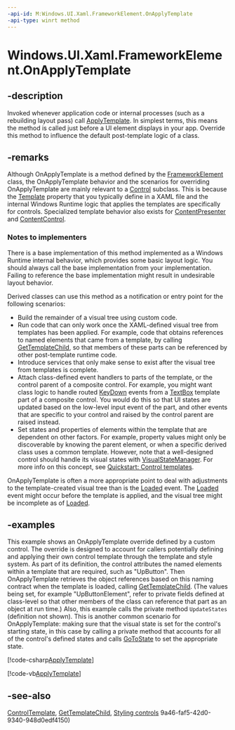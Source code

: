 ```yaml
---
-api-id: M:Windows.UI.Xaml.FrameworkElement.OnApplyTemplate
-api-type: winrt method
---
```


<!-- Method syntax
virtual protected void OnApplyTemplate()
-->

# Windows.UI.Xaml.FrameworkElement.OnApplyTemplate

## -description
Invoked whenever application code or internal processes (such as a rebuilding layout pass) call [ApplyTemplate](../windows.ui.xaml.controls/control_applytemplate_1368990630.md). In simplest terms, this means the method is called just before a UI element displays in your app. Override this method to influence the default post-template logic of a class.



## -remarks
Although OnApplyTemplate is a method defined by the [FrameworkElement](frameworkelement.md) class, the OnApplyTemplate behavior and the scenarios for overriding OnApplyTemplate are mainly relevant to a [Control](../windows.ui.xaml.controls/control.md) subclass. This is because the [Template](../windows.ui.xaml.controls/control_template.md) property that you typically define in a XAML file and the internal Windows Runtime logic that applies the templates are specifically for controls. Specialized template behavior also exists for [ContentPresenter](../windows.ui.xaml.controls/contentpresenter.md) and [ContentControl](../windows.ui.xaml.controls/contentcontrol.md).

### Notes to implementers

There is a base implementation of this method implemented as a Windows Runtime internal behavior, which provides some basic layout logic. You should always call the base implementation from your implementation. Failing to reference the base implementation might result in undesirable layout behavior. 
<!--If deriving from Control or further subclasses, the Control implementation calls the FrameworkElement base. Therefore, this accesses the native-level implementation implicitly if you call the immediate base.-->

Derived classes can use this method as a notification or entry point for the following scenarios:

+ Build the remainder of a visual tree using custom code.
+ Run code that can only work once the XAML-defined visual tree from templates has been applied. For example, code that obtains references to named elements that came from a template, by calling [GetTemplateChild](../windows.ui.xaml.controls/control_gettemplatechild_501346084.md), so that members of these parts can be referenced by other post-template runtime code.
+ Introduce services that only make sense to exist after the visual tree from templates is complete.
+ Attach class-defined event handlers to parts of the template, or the control parent of a composite control. For example, you might want class logic to handle routed [KeyDown](uielement_keydown.md) events from a [TextBox](../windows.ui.xaml.controls/textbox.md) template part of a composite control. You would do this so that UI states are updated based on the low-level input event of the part, and other events that are specific to your control and raised by the control parent are raised instead.
+ Set states and properties of elements within the template that are dependent on other factors. For example, property values might only be discoverable by knowing the parent element, or when a specific derived class uses a common template. However, note that a well-designed control should handle its visual states with [VisualStateManager](visualstatemanager.md). For more info on this concept, see [Quickstart: Control templates](/previous-versions/windows/apps/hh465374(v=win.10)).
<!--This conceptual link is a little weak but it's all there is available right now. Hoping for a dedicated conceptual about VisualStateManager and in particular calling GoToState yourself from code.-->
OnApplyTemplate is often a more appropriate point to deal with adjustments to the template-created visual tree than is the [Loaded](frameworkelement_loaded.md) event. The [Loaded](frameworkelement_loaded.md) event might occur before the template is applied, and the visual tree might be incomplete as of [Loaded](frameworkelement_loaded.md).
<!--Query is out on this note, it came from Silverlight. My guess is still applies.-->

## -examples
This example shows an OnApplyTemplate override defined by a custom control. The override is designed to account for callers potentially defining and applying their own control template through the template and style system. As part of its definition, the control attributes the named elements within a template that are required, such as "UpButton". Then OnApplyTemplate retrieves the object references based on this naming contract when the template is loaded, calling [GetTemplateChild](../windows.ui.xaml.controls/control_gettemplatechild_501346084.md). (The values being set, for example "UpButtonElement", refer to private fields defined at class-level so that other members of the class can reference that part as an object at run time.) Also, this example calls the private method `UpdateStates` (definition not shown). This is another common scenario for OnApplyTemplate: making sure that the visual state is set for the control's starting state, in this case by calling a private method that accounts for all of the control's defined states and calls [GoToState](visualstatemanager_gotostate_443481648.md) to set the appropriate state.



[!code-csharp[ApplyTemplate](../windows.ui.xaml/code/NumericUpDownCustomControl/csharp/NumericUpDownCustomControl.cs#SnippetApplyTemplate)]

[!code-vb[ApplyTemplate](../windows.ui.xaml/code/NumericUpDownCustomControl/vbnet/NumericUpDown.vb#SnippetApplyTemplate)]

## -see-also
[ControlTemplate](../windows.ui.xaml.controls/controltemplate.md), [GetTemplateChild](../windows.ui.xaml.controls/control_gettemplatechild_501346084.md), [Styling controls](/windows/uwp/controls-and-patterns/styling-controls)
9a46-faf5-42d0-9340-948d0edf4150)
